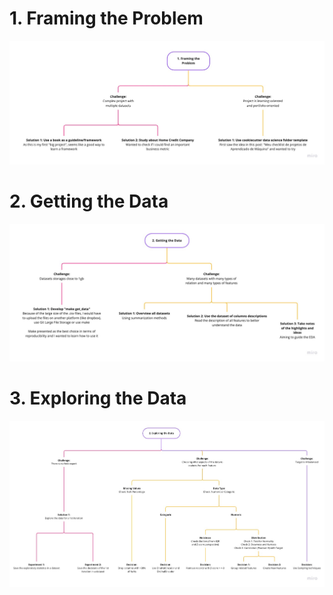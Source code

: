 # 1. Framing the Problem

<img src="../references/Decisions - 1.jpg" alt="Mind map"/>

# 2. Getting the Data

<img src="../references/Decisions - 2.jpg" alt="Mind map"/>

# 3. Exploring the Data

<img src="../references/Decisions - 3.jpg" alt="Mind map"/>
